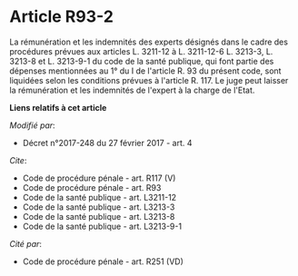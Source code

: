 # Article R93-2

La rémunération et les indemnités des experts désignés dans le cadre des procédures prévues aux articles L. 3211-12 à L.
3211-12-6 
L. 3213-3, L. 3213-8 et L. 3213-9-1 du code de la santé publique, qui font partie des dépenses mentionnées au 1° du I de
l'article R. 93 du présent code, sont liquidées selon les conditions prévues à l'article R. 117. Le juge peut laisser la
rémunération et les indemnités de l'expert à la charge de l'Etat.

**Liens relatifs à cet article**

_Modifié par_:

  - Décret n°2017-248 du 27 février 2017 - art. 4

_Cite_:

  - Code de procédure pénale - art. R117 (V)
  - Code de procédure pénale - art. R93
  - Code de la santé publique - art. L3211-12
  - Code de la santé publique - art. L3213-3
  - Code de la santé publique - art. L3213-8
  - Code de la santé publique - art. L3213-9-1

_Cité par_:

  - Code de procédure pénale - art. R251 (VD)
